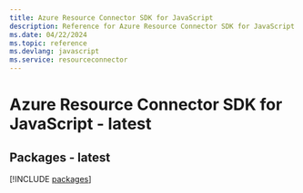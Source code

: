 ```yaml
---
title: Azure Resource Connector SDK for JavaScript
description: Reference for Azure Resource Connector SDK for JavaScript
ms.date: 04/22/2024
ms.topic: reference
ms.devlang: javascript
ms.service: resourceconnector
---
```

# Azure Resource Connector SDK for JavaScript - latest
## Packages - latest
[!INCLUDE [packages](resource-connector-index.md)]